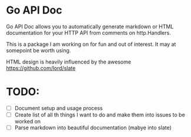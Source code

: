 # Go API Doc

Go API Doc allows you to automatically generate markdown or HTML documentation for your HTTP API from comments on http.Handlers.

This is a package I am working on for fun and out of interest. It may at somepoint be worth using. 

HTML design is heavily influenced by the awesome https://github.com/lord/slate

# TODO: 

- [ ] Document setup and usage process
- [ ] Create list of all th things I want to do and make them into issues to be worked on
- [ ] Parse markdown into beautiful documentation (mabye into slate)
